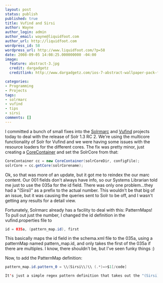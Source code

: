 ```yaml
---
layout: post
status: publish
published: true
title: Vufind and Sirsi
author: Wayne
author_login: admin
author_email: wayne@liquidfoot.com
author_url: http://liquidfoot.com
wordpress_id: 58
wordpress_url: http://www.liquidfoot.com/?p=58
date: 2008-09-05 14:08:25.000000000 -04:00
image:
  feature: abstract-3.jpg
  credit: dargadgetz
  creditlink: http://www.dargadgetz.com/ios-7-abstract-wallpaper-pack-for-iphone-5-and-ipod-touch-retina/

categories:
- Programming
- Projects
tags:
- solrmarc
- vufind
- tips
- sirsi
comments: []
---
```

I committed a bunch of small fixes into the <a href="http://code.google.com/p/solrmarc">Solrmarc</a> and <a href="http://www.vufind.org">Vufind</a> projects today to deal with the release of Solr 1.3 RC 2. We're using the multicore functionality of Solr for Vufind and we were having some issues with the resource loaders for the different cores. The fix was pretty minor, just creating a <a href="http://lucene.apache.org/solr/api/org/apache/solr/core/CoreContainer.html">CoreContainer</a> and set the SolrCore from that:

~~~java
CoreContainer cc = new CoreContainer(solrCoreDir, configFile);
solrCore = cc.getCore(solrCorename);
~~~

Ok, so that was more of an update, but it got me to reindex the our marc content. Our 001 fields don't always have info, so our Systems Librarian told me just to use the 035a for the id field. There was only one problem...they had a "(Sirsi)" as a prefix to the actual number. This wouldn't be that big of an issue, but it was causing the queries sent to Solr to be off, and I wasn't getting any results for a detail view.

Fortunately, Solrmarc already has a facility to deal with this: PatternMaps! To pull out just the number, I changed the id definition in the vufind.properties file to

~~~java
id = 035a, (pattern_map.id), first
~~~

This basically maps the id field in the schema.xml file to the 035a, using a patternMap named pattern_map.id, and only takes the first of the 035a if there are multiples. I know, there shouldn't be, but I've seen funky things :)

Now, to add the PatternMap definition:

~~~java
pattern_map.id.pattern_0 = \\(Sirsi\\)\\ (.*)=>$1[/code]

It's just a simple regex pattern definition that takes out the "(Sirsi)" and the space between it and the actual id we're using.

